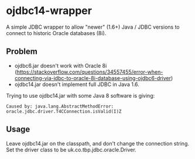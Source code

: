 ojdbc14-wrapper
===============

A simple JDBC wrapper to allow "newer" (1.6+) Java / JDBC versions to connect to historic Oracle databases (8i).

Problem
-------

* ojdbc6.jar doesn't work with Oracle 8i (https://stackoverflow.com/questions/34557455/error-when-connecting-via-jdbc-to-oracle-8i-database-using-ojdbc6-driver)
* ojdbc14.jar doesn't implement full JDBC in Java 1.6.

Trying to use ojdbc14.jar with some Java 8 software is giving:

    Caused by: java.lang.AbstractMethodError: oracle.jdbc.driver.T4CConnection.isValid(I)Z

Usage
-----

Leave ojdbc14.jar on the classpath, and don't change the connection string.
Set the driver class to be uk.co.tbp.jdbc.oracle.Driver.

